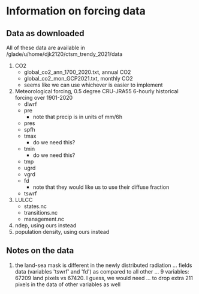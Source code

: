 # Information on forcing data

## Data as downloaded
All of these data are available in /glade/u/home/djk2120/ctsm_trendy_2021/data
1. CO2
   - global_co2_ann_1700_2020.txt, annual CO2
   - global_co2_mon_GCP2021.txt, monthly CO2
   - seems like we can use whichever is easier to implement
2. Meteorological forcing, 0.5 degree CRU-JRA55 6-hourly historical forcing over 1901-2020
   - dlwrf
   - pre
       - note that precip is in units of mm/6h
   - pres
   - spfh
   - tmax
       - do we need this?
   - tmin
       - do we need this?
   - tmp
   - ugrd
   - vgrd
   - fd
       - note that they would like us to use their diffuse fraction
   - tswrf
3. LULCC
   - states.nc
   - transitions.nc
   - management.nc
4. ndep, using ours instead
5. population density, using ours instead

## Notes on the data
1. the land-sea mask is different in the newly distributed radiation ...
    fields data (variables 'tswrf' and 'fd') as compared to all other ...
    9 variables: 67209 land pixels vs 67420. I guess, we would need ...
    to drop extra 211 pixels in the data of other variables as well
